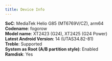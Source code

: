 ```yaml
---
title: Device Info
---
```


**SoC**: MediaTek Helio G85 (MT6769V/CZ), arm64<br/>
**Codename**: fogorow <br/>
**Model name**: XT2423 (G24), XT2425 (G24 Power)<br/>
**Latest Android Version**: 14 (UTAS34.82-81)<br/>
**Treble**: Supported<br/>
**System as Root (A/B partition style)**: Enabled<br/>
**Ramdisk**: Yes<br/>